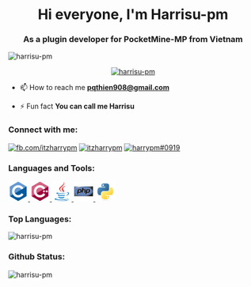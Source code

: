 <h1 align="center">Hi everyone, I'm Harrisu-pm</h1>
<h3 align="center">As a plugin developer for PocketMine-MP from Vietnam</h3>

<p align=""> <img src="https://komarev.com/ghpvc/?username=harrisu-pm&label=Profile%20views&color=0e75b6&style=flat" alt="harrisu-pm" /> </p>

<p align="center"> <a href="https://github.com/ryo-ma/github-profile-trophy"><img src="https://github-profile-trophy.vercel.app/?username=harrisu-pm&theme=onedark" alt="harrisu-pm" /></a> </p>

- 📫 How to reach me **pqthien908@gmail.com**

- ⚡ Fun fact **You can call me Harrisu**

<h3 align="left">Connect with me:</h3>
<p align="left">
<a href="https://fb.com/fb.com/itzharrypm" target="blank"><img align="center" src="https://raw.githubusercontent.com/rahuldkjain/github-profile-readme-generator/master/src/images/icons/Social/facebook.svg" alt="fb.com/itzharrypm" height="30" width="40" /></a>
<a href="https://www.youtube.com/c/itzharrypm" target="blank"><img align="center" src="https://raw.githubusercontent.com/rahuldkjain/github-profile-readme-generator/master/src/images/icons/Social/youtube.svg" alt="itzharrypm" height="30" width="40" /></a>
<a href="https://discord.gg/harrypm#0919" target="blank"><img align="center" src="https://raw.githubusercontent.com/rahuldkjain/github-profile-readme-generator/master/src/images/icons/Social/discord.svg" alt="harrypm#0919" height="30" width="40" /></a>
</p>

<h3 align="left">Languages and Tools:</h3>
<p align="left"> <a href="https://www.cprogramming.com/" target="_blank" rel="noreferrer"> <img src="https://raw.githubusercontent.com/devicons/devicon/master/icons/c/c-original.svg" alt="c" width="40" height="40"/> </a> <a href="https://www.w3schools.com/cpp/" target="_blank" rel="noreferrer"> <img src="https://raw.githubusercontent.com/devicons/devicon/master/icons/cplusplus/cplusplus-original.svg" alt="cplusplus" width="40" height="40"/> </a> <a href="https://www.java.com" target="_blank" rel="noreferrer"> <img src="https://raw.githubusercontent.com/devicons/devicon/master/icons/java/java-original.svg" alt="java" width="40" height="40"/> </a> <a href="https://www.php.net" target="_blank" rel="noreferrer"> <img src="https://raw.githubusercontent.com/devicons/devicon/master/icons/php/php-original.svg" alt="php" width="40" height="40"/> </a> <a href="https://www.python.org" target="_blank" rel="noreferrer"> <img src="https://raw.githubusercontent.com/devicons/devicon/master/icons/python/python-original.svg" alt="python" width="40" height="40"/> </a> </p>

<h3 align="left">Top Languages:</h3>
<p><img align="" src="https://github-readme-stats.vercel.app/api/top-langs?username=harrisu-pm&show_icons=true&locale=en&layout=compact&theme=shades-of-purple" alt="harrisu-pm" /></p>
<h3 align="left">Github Status:</h3>
<p><img align="center" src="https://github-readme-stats.vercel.app/api?username=harrisu-pm&show_icons=true&locale=en&theme=shades-of-purple" alt="harrisu-pm" /></p>
